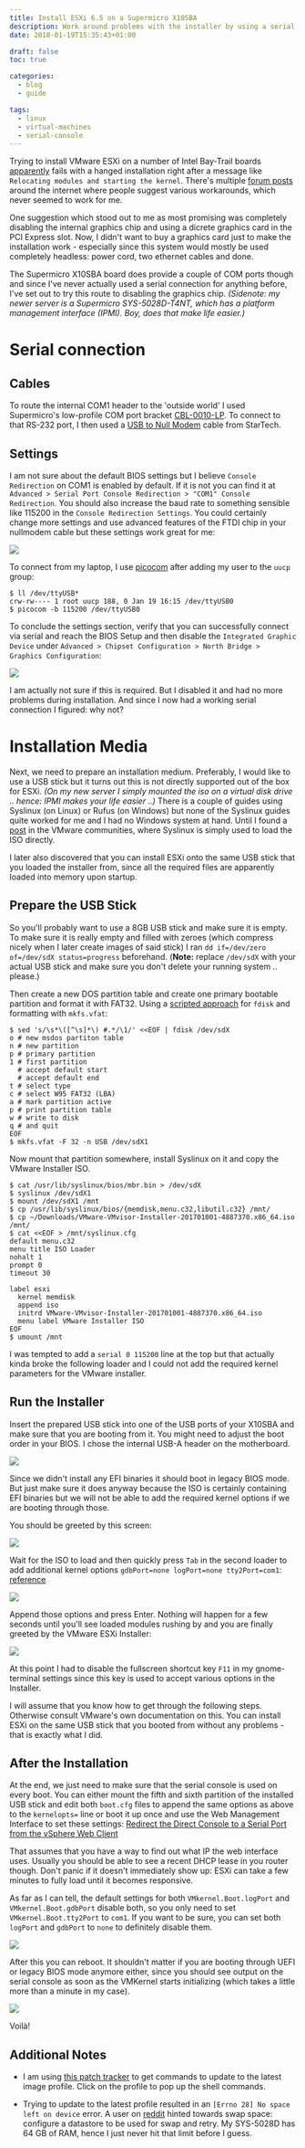 ```yaml
---
title: Install ESXi 6.5 on a Supermicro X10SBA
description: Work around problems with the installer by using a serial connection.
date: 2018-01-19T15:35:43+01:00

draft: false
toc: true

categories:
  - blog
  - guide

tags:
  - linux
  - virtual-machines
  - serial-console
---
```


Trying to install VMware ESXi on a number of Intel Bay-Trail boards [apparently]
fails with a hanged installation right after a message like `Relocating modules
and starting the kernel`. There's multiple [forum posts] around the internet
where people suggest various workarounds, which never seemed to work for me.

[apparently]: https://communities.vmware.com/thread/481198
[forum posts]: https://www.vdr-portal.de/forum/index.php?thread/123723-esxi-auf-intel-baytrail-celeron-j1900-board/

One suggestion which stood out to me as most promising was completely disabling
the internal graphics chip and using a dicrete graphics card in the PCI Express
slot. Now, I didn't want to buy a graphics card just to make the installation
work - especially since this system would mostly be used completely headless:
power cord, two ethernet cables and done.

The Supermicro X10SBA board does provide a couple of COM ports though and since
I've never actually used a serial connection for anything before, I've set out
to try this route to disabling the graphics chip. _(Sidenote: my newer server is
a Supermicro SYS-5028D-T4NT, which has a platform management interface (IPMI).
Boy, does that make life easier.)_

# Serial connection

## Cables

To route the internal COM1 header to the 'outside world' I used Supermicro's
low-profile COM port bracket [CBL-0010-LP]. To connect to that RS-232 port, I
then used a [USB to Null Modem] cable from StarTech.

[CBL-0010-LP]: https://www.sona.de/.187895229
[USB to Null Modem]: https://www.startech.com/Cards-Adapters/Serial-Cards-Adapters/USB-to-Null-Modem-RS232-DB9-Serial-Adapter-Cable-DCE-FTDI~ICUSB232FTN

## Settings

I am not sure about the default BIOS settings but I believe `Console
Redirection` on COM1 is enabled by default. If it is not you can find it at
`Advanced > Serial Port Console Redirection > "COM1" Console Redirection`. You
should also increase the baud rate to something sensible like 115200 in the
`Console Redirection Settings`. You could certainly change more settings and use
advanced features of the FTDI chip in your nullmodem cable but these settings
work great for me:

![](/images/install-esxi-6.5-on-a-supermicro-x10sba/6.png)

To connect from my laptop, I use [picocom](https://linux.die.net/man/8/picocom)
after adding my user to the `uucp` group:

```shell
$ ll /dev/ttyUSB*
crw-rw---- 1 root uucp 188, 0 Jan 19 16:15 /dev/ttyUSB0
$ picocom -b 115200 /dev/ttyUSB0
```

To conclude the settings section, verify that you can successfully connect via
serial and reach the BIOS Setup and then disable the `Integrated Graphic Device`
under `Advanced > Chipset Configuration > North Bridge > Graphics
Configuration`:

![](/images/install-esxi-6.5-on-a-supermicro-x10sba/7.png)

I am actually not sure if this is required. But I disabled it and had no
more problems during installation. And since I now had a working serial
connection I figured: why not?

# Installation Media

Next, we need to prepare an installation medium. Preferably, I would like to use
a USB stick but it turns out this is not directly supported out of the box for
ESXi. _(On my new server I simply mounted the iso on a virtual disk drive ..
hence: IPMI makes your life easier ..)_ There is a couple of guides using
Syslinux (on Linux) or Rufus (on Windows) but none of the Syslinux guides quite
worked for me and I had no Windows system at hand. Until I found a [post] in the
VMware communities, where Syslinux is simply used to load the ISO directly.

I later also discovered that you can install ESXi onto the same USB stick that
you loaded the installer from, since all the required files are apparently
loaded into memory upon startup.

## Prepare the USB Stick

So you'll probably want to use a 8GB USB stick and make sure it is empty. To
make sure it is really empty and filled with zeroes (which compress nicely when
I later create images of said stick) I ran `dd if=/dev/zero of=/dev/sdX
status=progress` beforehand. (__Note:__ replace `/dev/sdX` with your actual USB
stick and make sure you don't delete your running system .. please.)

Then create a new DOS partition table and create one primary bootable partition
and format it with FAT32. Using a [scripted approach] for `fdisk` and formatting
with `mkfs.vfat`:

[post]: https://communities.vmware.com/thread/474473
[scripted approach]: https://superuser.com/a/984637

```shell
$ sed 's/\s*\([^\s]*\) #.*/\1/' <<EOF | fdisk /dev/sdX
o # new msdos partiton table
n # new partition
p # primary partition
1 # first partition
  # accept default start
  # accept default end
t # select type
c # select W95 FAT32 (LBA)
a # mark partition active
p # print partition table
w # write to disk
q # and quit
EOF
$ mkfs.vfat -F 32 -n USB /dev/sdX1
```

Now mount that partition somewhere, install Syslinux on it and copy the VMware
Installer ISO.

```shell
$ cat /usr/lib/syslinux/bios/mbr.bin > /dev/sdX
$ syslinux /dev/sdX1
$ mount /dev/sdX1 /mnt
$ cp /usr/lib/syslinux/bios/{memdisk,menu.c32,libutil.c32} /mnt/
$ cp ~/Downloads/VMware-VMvisor-Installer-201701001-4887370.x86_64.iso /mnt/
$ cat <<EOF > /mnt/syslinux.cfg
default menu.c32
menu title ISO Loader
nohalt 1
prompt 0
timeout 30

label esxi
  kernel memdisk
  append iso
  initrd VMware-VMvisor-Installer-201701001-4887370.x86_64.iso
  menu label VMware Installer ISO
EOF
$ umount /mnt
```

I was tempted to add a `serial 0 115200` line at the top but that actually kinda
broke the following loader and I could not add the required kernel parameters
for the VMware installer.

## Run the Installer

Insert the prepared USB stick into one of the USB ports of your X10SBA and make
sure that you are booting from it. You might need to adjust the boot order in
your BIOS. I chose the internal USB-A header on the motherboard.

![](/images/install-esxi-6.5-on-a-supermicro-x10sba/4.jpg)

Since we didn't install any EFI binaries it should boot in legacy BIOS mode. But
just make sure it does anyway because the ISO is certainly containing EFI
binaries but we will not be able to add the required kernel options if we are
booting through those.

You should be greeted by this screen:

![](/images/install-esxi-6.5-on-a-supermicro-x10sba/0.png)

Wait for the ISO to load and then quickly press `Tab` in the second loader to
add additional kernel options `gdbPort=none logPort=none tty2Port=com1`:
[reference](https://docs.vmware.com/en/VMware-vSphere/6.5/com.vmware.vsphere.install.doc/GUID-B67A3552-CECA-4BF7-9487-4F36507CD99E.html)

![](/images/install-esxi-6.5-on-a-supermicro-x10sba/1.png)

Append those options and press Enter. Nothing will happen for a few seconds
until you'll see loaded modules rushing by and you are finally greeted by the
VMware ESXi Installer:

![](/images/install-esxi-6.5-on-a-supermicro-x10sba/2.png)

At this point I had to disable the fullscreen shortcut key `F11` in my
gnome-terminal settings since this key is used to accept various options in the
Installer.

I will assume that you know how to get through the following steps. Otherwise
consult VMware's own documentation on this. You can install ESXi on the same USB
stick that you booted from without any problems - that is exactly what I did.

## After the Installation

At the end, we just need to make sure that the serial console is used on every
boot. You can either mount the fifth and sixth partition of the installed USB
stick and edit both `boot.cfg` files to append the same options as above to the
`kernelopts=` line or boot it up once and use the Web Management Interface to
set these settings:
[Redirect the Direct Console to a Serial Port from the vSphere Web Client](https://docs.vmware.com/en/VMware-vSphere/6.5/com.vmware.vsphere.install.doc/GUID-FB5146D3-A732-4523-8716-1B734E0250EE.html)

That assumes that you have a way to find out what IP the web interface uses.
Usually you should be able to see a recent DHCP lease in you router though.
Don't panic if it doesn't immediately show up: ESXi can take a few minutes
to fully load until it becomes responsive.

As far as I can tell, the default settings for both `VMkernel.Boot.logPort` and
`VMkernel.Boot.gdbPort` disable both, so you only need to set
`VMkernel.Boot.tty2Port` to `com1`. If you want to be sure, you can set both 
`logPort` and `gdbPort` to `none` to definitely disable them.

![](/images/install-esxi-6.5-on-a-supermicro-x10sba/3.png)

After this you can reboot. It shouldn't matter if you are booting through UEFI
or legacy BIOS mode anymore either, since you should see output on the serial
console as soon as the VMKernel starts initializing (which takes a little more
than a minute in my case).

![](/images/install-esxi-6.5-on-a-supermicro-x10sba/5.png)

Voilà!

## Additional Notes

- I am using [this patch tracker] to get commands to update to the latest image
  profile. Click on the profile to pop up the shell commands.

- Trying to update to the latest profile resulted in an `[Errno 28] No space
  left on device` error. A user on [reddit] hinted towards swap space: configure
  a datastore to be used for swap and retry. My SYS-5028D has 64 GB of RAM,
  hence I just never hit that limit before I guess.

  
[this patch tracker]: https://esxi-patches.v-front.de/ESXi-6.5.0.html
[reddit]: https://www.reddit.com/r/vmware/comments/6q4akd/error_trying_to_update_an_esxi_65_host_to_the/dla2qfm/

